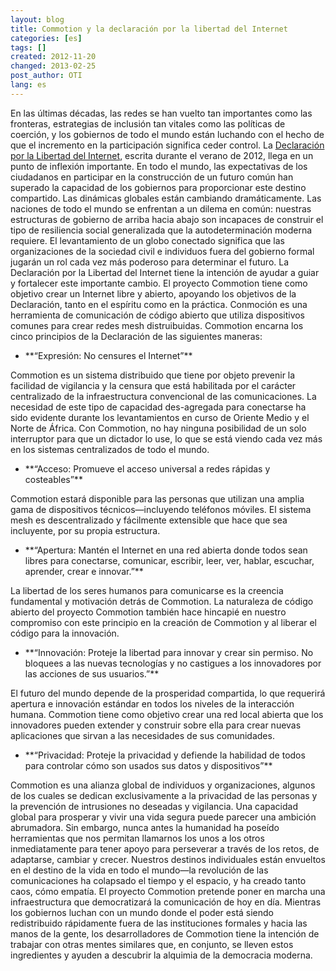 ```yaml
---
layout: blog
title: Commotion y la declaración por la libertad del Internet 
categories: [es]
tags: []
created: 2012-11-20
changed: 2013-02-25
post_author: OTI
lang: es
---
```

  En las últimas décadas, las redes se han vuelto tan importantes como las fronteras, estrategias de inclusión tan vitales como las políticas de coerción, y los gobiernos de todo el mundo están luchando con el hecho de que el incremento en la participación significa ceder control. La <a href="http://declarationofinternetfreedom.org/">Declaración por la Libertad del Internet</a>, escrita durante el verano de 2012, llega en un punto de inflexión importante. En todo el mundo, las expectativas de los ciudadanos en participar en la construcción de un futuro común han superado la capacidad de los gobiernos para proporcionar este destino compartido. Las dinámicas globales están cambiando dramáticamente.
Las naciones de todo el mundo se enfrentan a un dilema en común: nuestras estructuras de gobierno de arriba hacia abajo son incapaces de construir el tipo de resiliencia social generalizada que la autodeterminación moderna requiere. El levantamiento de un globo conectado significa que las organizaciones de la sociedad civil e individuos fuera del gobierno formal jugarán un rol cada vez más poderoso para determinar el futuro. La Declaración por la Libertad del Internet tiene la intención de ayudar a guiar y fortalecer este importante cambio.
El proyecto Commotion tiene como objetivo crear un Internet libre y abierto, apoyando los objetivos de la Declaración, tanto en el espíritu como en la práctica. Conmoción es una herramienta de comunicación de código abierto que utiliza dispositivos comunes para crear redes mesh distruibuidas. Commotion encarna los cinco principios de la Declaración de las siguientes maneras:
<ul><li>**&ldquo;Expresión: No censures el Internet&rdquo;**
</li></ul>
Commotion es un sistema distribuido que tiene por objeto prevenir la facilidad de vigilancia y la censura que está habilitada por el carácter centralizado de la infraestructura convencional de las comunicaciones. La necesidad de este tipo de capacidad des-agregada para conectarse ha sido evidente durante los levantamientos en curso de Oriente Medio y el Norte de África. Con Commotion, no hay ninguna posibilidad de un solo interruptor para que un dictador lo use, lo que se está viendo cada vez más en los sistemas centralizados de todo el mundo.
<ul><li>**&ldquo;Acceso: Promueve el acceso universal a redes rápidas y costeables&rdquo;**
</li></ul>
Commotion estará disponible para las personas que utilizan una amplia gama de dispositivos técnicos&mdash;incluyendo teléfonos móviles. El sistema mesh es descentralizado y fácilmente extensible que hace que sea incluyente, por su propia estructura.
<ul><li>**&ldquo;Apertura: Mantén el Internet en una red abierta donde todos sean libres para conectarse, comunicar, escribir, leer, ver, hablar, escuchar, aprender, crear e innovar.&rdquo;**
</li></ul>
La libertad de los seres humanos para comunicarse es la creencia fundamental y motivación detrás de Commotion. La naturaleza de código abierto del proyecto Commotion también hace hincapié en nuestro compromiso con este principio en la creación de Commotion y al liberar el código para la innovación. 
<ul><li>**&ldquo;Innovación: Proteje la libertad para innovar y crear sin permiso. No bloquees a las nuevas tecnologías y no castigues a los innovadores por las acciones de sus usuarios.&rdquo;**
</li></ul>El futuro del mundo depende de la prosperidad compartida, lo que requerirá apertura e innovación estándar en todos los niveles de la interacción humana. Commotion tiene como objetivo crear una red local abierta que los innovadores pueden extender y construir sobre ella para crear nuevas aplicaciones que sirvan a las necesidades de sus comunidades. 
<ul><li>**&ldquo;Privacidad: Proteje la privacidad y defiende la habilidad de todos para controlar cómo son usados sus datos y dispositivos&rdquo;**
</li></ul>Commotion es una alianza global de individuos y organizaciones, algunos de los cuales se dedican exclusivamente a la privacidad de las personas y la prevención de intrusiones no deseadas y vigilancia.
Una capacidad global para prosperar y vivir una vida segura puede parecer una ambición abrumadora. Sin embargo, nunca antes la humanidad ha poseído herramientas que nos permitan llamarnos los unos a los otros inmediatamente para tener apoyo para perseverar a través de los retos, de adaptarse, cambiar y crecer. Nuestros destinos individuales están envueltos en el destino de la vida en todo el mundo&mdash;la revolución de las comunicaciones ha colapsado el tiempo y el espacio, y ha creado tanto caos, cómo empatía.
El proyecto Commotion pretende poner en marcha una infraestructura que democratizará la comunicación de hoy en día. Mientras los gobiernos luchan con un mundo donde el poder está siendo redistribuido rápidamente fuera de las instituciones formales y hacia las manos de la gente, los desarrolladores de Commotion tiene la intención de trabajar con otras mentes similares que, en conjunto, se lleven estos ingredientes y ayuden a descubrir la alquimia de la democracia moderna.


